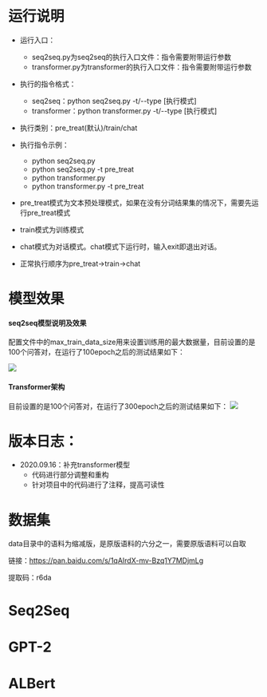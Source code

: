 # 运行说明
+ 运行入口：
   + seq2seq.py为seq2seq的执行入口文件：指令需要附带运行参数
   + transformer.py为transformer的执行入口文件：指令需要附带运行参数
+ 执行的指令格式：
   + seq2seq：python seq2seq.py -t/--type [执行模式]
   + transformer：python transformer.py -t/--type [执行模式]
+ 执行类别：pre_treat(默认)/train/chat
+ 执行指令示例：
   + python seq2seq.py
   + python seq2seq.py -t pre_treat
   + python transformer.py
   + python transformer.py -t pre_treat
+ pre_treat模式为文本预处理模式，如果在没有分词结果集的情况下，需要先运行pre_treat模式
+ train模式为训练模式
+ chat模式为对话模式。chat模式下运行时，输入exit即退出对话。

+ 正常执行顺序为pre_treat->train->chat

# 模型效果
#### seq2seq模型说明及效果
配置文件中的max_train_data_size用来设置训练用的最大数据量，目前设置的是100个问答对，在运行了100epoch之后的测试结果如下：

![](https://img-blog.csdnimg.cn/20200911224136498.png?x-oss-process=image/watermark,type_ZmFuZ3poZW5naGVpdGk,shadow_10,text_aHR0cHM6Ly9ibG9nLmNzZG4ubmV0L0RCQ18xMjE=,size_16,color_FFFFFF,t_70#pic_center)

#### Transformer架构
目前设置的是100个问答对，在运行了300epoch之后的测试结果如下：
![](https://img-blog.csdnimg.cn/20200916135748737.png?x-oss-process=image/watermark,type_ZmFuZ3poZW5naGVpdGk,shadow_10,text_aHR0cHM6Ly9ibG9nLmNzZG4ubmV0L0RCQ18xMjE=,size_16,color_FFFFFF,t_70#pic_center)

# 版本日志：
+ 2020.09.16：补充transformer模型
   + 代码进行部分调整和重构
   + 针对项目中的代码进行了注释，提高可读性


# 数据集
data目录中的语料为缩减版，是原版语料的六分之一，需要原版语料可以自取

链接：https://pan.baidu.com/s/1qAIrdX-mv-Bzq1Y7MDjmLg 

提取码：r6da

# Seq2Seq

# GPT-2

# ALBert